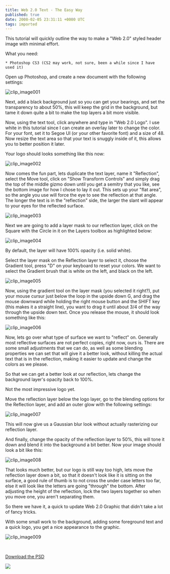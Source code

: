 ```yaml
---
title: Web 2.0 Text - The Easy Way
published: true
date: 2008-02-05 23:31:11 +0000 UTC
tags: imported 
---
```

This tutorial will quickly outline the way to make a "Web 2.0" styled header image with minimal effort.

What you need:

    * Photoshop CS3 (CS2 may work, not sure, been a while since I have used it)

Open up Photoshop, and create a new document with the following settings:

![clip_image001][1]

Next, add a black background just so you can get your bearings, and set the transparency to about 50%, this will keep the grid in the background, but tame it down quite a bit to make the top layers a bit more visible.

Now, using the text tool, click anywhere and type in "Web 2.0 Logo". I use white in this tutorial since I can create an overlay later to change the color. For your font, set it to Segoe UI (or your other favorite font) and a size of 48. Now resize the text area so that your text is snuggly inside of it, this allows you to better position it later.

Your logo should looks something like this now:

![clip_image002][2]

Now comes the fun part, lets duplicate the text layer, name it "Reflection", select the Move tool, click on "Show Transform Controls" and simply drag the top of the middle gizmo down until you get a semitry that you like, see the bottom image for how I chose to lay it out. This sets up your "flat area", so the angle you use will force the eye to see the reflection at that angle. The longer the text is in the "reflection" side, the larger the slant will appear to your eyes for the reflected surface.

![clip_image003][3]

Next we are going to add a layer mask to our reflection layer, click on the Square with the Circle in it on the Layers toolbox as highlighted below:

![clip_image004][4]

By default, the layer will have 100% opacity (i.e. solid white).

Select the layer mask on the Reflection layer to select it, choose the Gradient tool, press "D" on your keyboard to reset your colors. We want to select the Gradient brush that is white on the left, and black on the left.

![clip_image005][5]

Now, using the gradient tool on the layer mask (you selected it right?), put your mouse cursur just below the loop in the upside down G, and drag the mouse downward while holding the right mouse button and the SHIFT key (this makes it a straight line), you want to drag it until about 3/4 of the way through the upside down text. Once you release the mouse, it should look something like this:

![clip_image006][6]

Now, lets go over what type of surface we want to "reflect" on. Generally most reflective surfaces are not perfect copies, right now, ours is. There are some small adjustments that we can do, as well as some blending properties we can set that will give it a better look, without killing the actual text that is in the reflection, making it easier to update and change the colors as we please.

So that we can get a better look at our reflection, lets change the background layer's opacity back to 100%.

Not the most impressive logo yet.

Move the reflection layer below the logo layer, go to the blending options for the Reflection layer, and add an outer glow with the following settings:

![clip_image007][7]

This will now give us a Gaussian blur look without actually rasterizing our reflection layer.

And finally, change the opacity of the reflection layer to 50%, this will tone it down and blend it into the background a bit better. Now your image should look a bit like this:

![clip_image008][8]

That looks much better, but our logo is still way too high, lets move the reflection layer down a bit, so that it doesn't look like it is sitting on the surface, a good rule of thumb is to not cross the under case letters too far, else it will look like the letters are going "through" the bottom. After adjusting the height of the reflection, lock the two layers together so when you move one, you aren't separating them.

So there we have it, a quick to update Web 2.0 Graphic that didn't take a lot of fancy tricks.

With some small work to the background, adding some foreground text and a quick logo, you get a nice appearance to the graphic.

![clip_image009][9]

 

[Download the PSD][10]

![][11]

[1]: http://www.renevo.com/blogs/developer/WindowsLiveWriter/Web2.0TextTheEasyWay_E949/clip_image001_thumb.png
[2]: http://www.renevo.com/blogs/developer/WindowsLiveWriter/Web2.0TextTheEasyWay_E949/clip_image002_thumb.png
[3]: http://www.renevo.com/blogs/developer/WindowsLiveWriter/Web2.0TextTheEasyWay_E949/clip_image003_thumb.png
[4]: http://www.renevo.com/blogs/developer/WindowsLiveWriter/Web2.0TextTheEasyWay_E949/clip_image004_thumb.png
[5]: http://www.renevo.com/blogs/developer/WindowsLiveWriter/Web2.0TextTheEasyWay_E949/clip_image005_thumb.png
[6]: http://www.renevo.com/blogs/developer/WindowsLiveWriter/Web2.0TextTheEasyWay_E949/clip_image006_thumb.png
[7]: http://www.renevo.com/blogs/developer/WindowsLiveWriter/Web2.0TextTheEasyWay_E949/clip_image007_thumb.png
[8]: http://www.renevo.com/blogs/developer/WindowsLiveWriter/Web2.0TextTheEasyWay_E949/clip_image008_thumb.png
[9]: http://www.renevo.com/blogs/developer/WindowsLiveWriter/Web2.0TextTheEasyWay_E949/clip_image009_thumb.png
[10]: http://www.renevo.com/files/folders/misc/entry1710.aspx
[11]: http://renevo.com/aggbug.aspx?PostID=1711


